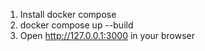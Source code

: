 1. Install docker compose
2. docker compose up --build
3. Open http://127.0.0.1:3000 in your browser